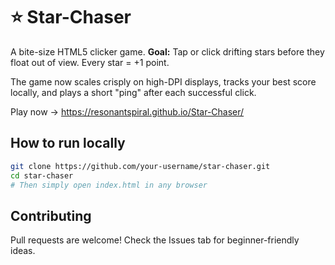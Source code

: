 # ⭐ Star-Chaser

A bite-size HTML5 clicker game.
**Goal:** Tap or click drifting stars before they float out of view. Every star = +1 point.

The game now scales crisply on high-DPI displays, tracks your best score locally, and plays a short "ping" after each successful click.

Play now → https://resonantspiral.github.io/Star-Chaser/

## How to run locally
```bash
git clone https://github.com/your-username/star-chaser.git
cd star-chaser
# Then simply open index.html in any browser
```

## Contributing

Pull requests are welcome! Check the Issues tab for beginner-friendly ideas.
